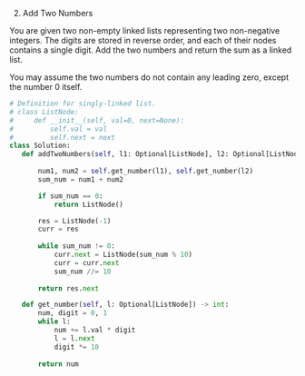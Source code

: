 002. Add Two Numbers

You are given two non-empty linked lists representing two non-negative integers. The digits are stored in reverse order, and each of their nodes contains a single digit. Add the two numbers and return the sum as a linked list.

You may assume the two numbers do not contain any leading zero, except the number 0 itself.

 ```python
# Definition for singly-linked list.
# class ListNode:
#     def __init__(self, val=0, next=None):
#         self.val = val
#         self.next = next
class Solution:
    def addTwoNumbers(self, l1: Optional[ListNode], l2: Optional[ListNode]) -> Optional[ListNode]:
        
        num1, num2 = self.get_number(l1), self.get_number(l2)
        sum_num = num1 + num2

        if sum_num == 0:
            return ListNode()

        res = ListNode(-1)
        curr = res
        
        while sum_num != 0:
            curr.next = ListNode(sum_num % 10)
            curr = curr.next
            sum_num //= 10
        
        return res.next

    def get_number(self, l: Optional[ListNode]) -> int:
        num, digit = 0, 1
        while l:
            num += l.val * digit
            l = l.next
            digit *= 10
        
        return num 
 ```
